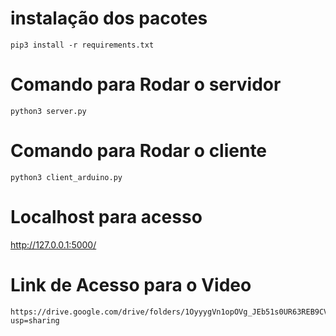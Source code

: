 
# instalação dos pacotes
```
pip3 install -r requirements.txt
```

# Comando para Rodar o servidor
```
python3 server.py
```

# Comando para Rodar o cliente
```
python3 client_arduino.py
```

# Localhost para acesso 

http://127.0.0.1:5000/

# Link de Acesso para o Video
```
https://drive.google.com/drive/folders/1OyyygVn1opOVg_JEb51s0UR63REB9CV0?usp=sharing
```
